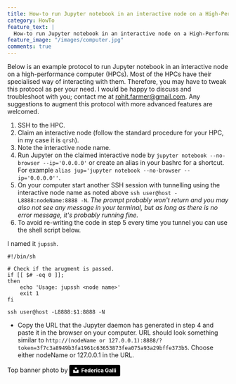 ```yaml
---
title: How-to run Jupyter notebook in an interactive node on a High-Performance Computer (HPC).
category: HowTo
feature_text: |
  How-to run Jupyter notebook in an interactive node on a High-Performance Computer (HPC).
feature_image: "/images/computer.jpg"
comments: true
---
```


Below is an example protocol to run Jupyter notebook in an interactive node on a high-performance computer (HPCs). Most of the HPCs have their specialised way of interacting with them. Therefore, you may have to tweak this protocol as per your need. I would be happy to discuss and troubleshoot with you; contact me at [rohit.farmer@gmail.com](mailto:rohit.farmer@gmail.com). Any suggestions to augment this protocol with more advanced features are welcomed.

1. SSH to the HPC.    
2. Claim an interactive node (follow the standard procedure for your HPC, in my case it is `qrsh`).   
3. Note the interactive node name.  
4. Run Jupyter on the claimed interactive node by `jupyter notebook --no-browser --ip='0.0.0.0'` or create an alias in your bashrc for a shortcut. For example `alias jup='jupyter notebook --no-browser --ip='0.0.0.0''`.  
5. On your computer start another SSH session with tunnelling using the interactive node name as noted above `ssh user@host -L8888:nodeName:8888 -N`. *The prompt probably won't return and you may also not see any message in your terminal, but as long as there is no error message, it's probably running fine.*  
6. To avoid re-writing the code in step 5 every time you tunnel you can use the shell script below.  

I named it `jupssh`.  
```
#!/bin/sh

# Check if the arugment is passed.
if [[ $# -eq 0 ]];
then
    echo 'Usage: jupssh <node name>'
    exit 1
fi

ssh user@host -L8888:$1:8888 -N
```

* Copy the URL that the Jupyter daemon has generated in step 4 and paste it in the browser on your computer. URL should look something similar to `http://(nodeName or 127.0.0.1):8888/?token=3f7c3a8949b3fa1961c63653873fea075a93a29bffe373b5`. Choose either nodeName or 127.0.0.1 in the URL.

Top banner photo by 
<a style="background-color:black;color:white;text-decoration:none;padding:4px 6px;font-family:-apple-system, BlinkMacSystemFont, &quot;San Francisco&quot;, &quot;Helvetica Neue&quot;, Helvetica, Ubuntu, Roboto, Noto, &quot;Segoe UI&quot;, Arial, sans-serif;font-size:12px;font-weight:bold;line-height:1.2;display:inline-block;border-radius:3px" href="https://unsplash.com/@fedechanw?utm_medium=referral&amp;utm_campaign=photographer-credit&amp;utm_content=creditBadge" target="_blank" rel="noopener noreferrer" title="Download free do whatever you want high-resolution photos from Federica Galli"><span style="display:inline-block;padding:2px 3px"><svg xmlns="http://www.w3.org/2000/svg" style="height:12px;width:auto;position:relative;vertical-align:middle;top:-2px;fill:white" viewBox="0 0 32 32"><title>unsplash-logo</title><path d="M10 9V0h12v9H10zm12 5h10v18H0V14h10v9h12v-9z"></path></svg></span><span style="display:inline-block;padding:2px 3px">Federica Galli</span></a>